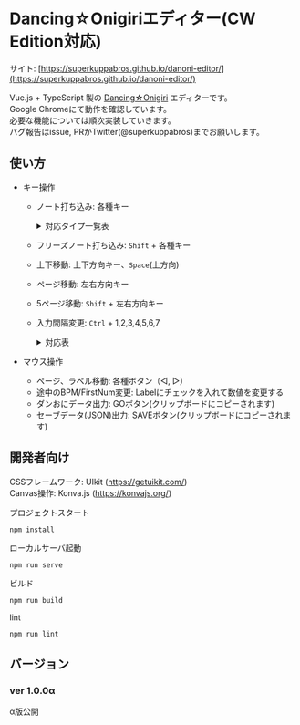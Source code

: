 # Dancing☆Onigiriエディター(CW Edition対応)

サイト: [https://superkuppabros.github.io/danoni-editor/](https://superkuppabros.github.io/danoni-editor/)

Vue.js + TypeScript 製の [Dancing☆Onigiri](https://github.com/cwtickle/danoniplus) エディターです。  
Google Chromeにて動作を確認しています。  
必要な機能については順次実装していきます。  
バグ報告はissue, PRかTwitter(@superkuppabros)までお願いします。

## 使い方
- キー操作
  - ノート打ち込み: 各種キー

    <details>
    <summary>対応タイプ一覧表</summary>

    |タイプ|使用するキー|
    |--|--|
    |5key| J, K, I, L, F|
    |7key| S, D, F, G, J, K, L|
    |8key| S, D, F, G, J, K, L, ;|
    |9Akey| S, D, E, F, G, J, K, I, L|
    |9Bkey| A, S, D, F, G, J, K, L, ;|
    |9ikey| A, S, D, F, G, J, K, I, L|
    |11key| S, D, F, G, J, K, L, U, I, 8, O|
    |11Lkey| W, E, 3, R, S, D, F, G, J, K, L|
    |11Wkey| S, D, F, G, J, K, L, 2, T, Y, 0|
    |11ikey| S, C, D, E, F, G, J, M, K, I, L|
    |12key| B, N, J, M, K, <, L, >, U, I, 8, O|
    |13key| A, S, D, F, G, J, K, L, ;, U, I, 8, O|
    |14key| B, N, J, M, K, <, L, >, Y, U, I, 8, O, P|
    |14ikey| Z, X, C, S, D, F, G, J, K, L, U, I, 8, O|
    |15key| W, E, 3, R, S, D, F, G, J, K, L, U, I, 8, O|
    |16ikey| Z, X, C, A, S, D, F, G, J, K, L, ;, U, I, 8, O|
    |17key| A, Z, S, X, D, C, F, V, G, N, J, M, K, <, L, >, ;|

    </details>

  - フリーズノート打ち込み: `Shift` + 各種キー
  - 上下移動: 上下方向キー、`Space`(上方向)
  - ページ移動: 左右方向キー
  - 5ページ移動: `Shift` + 左右方向キー
  - 入力間隔変更: `Ctrl` + 1,2,3,4,5,6,7

    <details>
    <summary>対応表</summary>

    |使用キー|入力間隔| 
    |--|--|
    |1| 4分
    |2| 8分
    |3| 16分
    |4| 12分
    |5| 24分
    |6| 32分
    |7| 48分

    </details>

- マウス操作
  - ページ、ラベル移動: 各種ボタン（◁, ▷）
  - 途中のBPM/FirstNum変更: Labelにチェックを入れて数値を変更する
  - ダンおにデータ出力: GOボタン(クリップボードにコピーされます)
  - セーブデータ(JSON)出力: SAVEボタン(クリップボードにコピーされます)

## 開発者向け

CSSフレームワーク: UIkit (https://getuikit.com/)  
Canvas操作: Konva.js (https://konvajs.org/)

プロジェクトスタート
```
npm install
```

ローカルサーバ起動
```
npm run serve
```

ビルド
```
npm run build
```

lint
```
npm run lint
```

## バージョン

### ver 1.0.0α
α版公開
